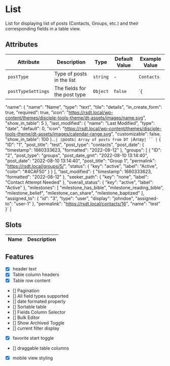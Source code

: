 # List
List for displaying list of posts (Contacts, Groups, etc.) and their corresponding fields in a table view.

## Attributes
| Attribute | Description | Type | Default Value | Example Value | 
| --------- | ----------- | ---- | ------------- | ------------- |
| `postType` | Type of posts in the list | `string` | - | `Contacts` |
| `postTypeSettings` | The fields for the post type | `Object` | `false` | `{
  "name": {
    "name": "Name",
    "type": "text",
    "tile": "details",
    "in_create_form": true,
    "required": true,
    "icon": "https://rsdt.local/wp-content/themes/disciple-tools-theme/dt-assets/images/name.svg",
    "show_in_table": 5
  },
  "last_modified": {
    "name": "Last Modified",
    "type": "date",
    "default": 0,
    "icon": "https://rsdt.local/wp-content/themes/disciple-tools-theme/dt-assets/images/calendar-range.svg",
    "customizable": false,
    "show_in_table": 100
  }...` |
| `posts` | Array of posts from DT | `Array` | `` | `  {
      "ID": "1",
      "post_title": "test",
      "post_type": "contacts",
      "post_date": {
          "timestamp": 1660333623,
          "formatted": "2022-08-12"
      },
      "groups": [
          {
              "ID": "2",
              "post_type": "groups",
              "post_date_gmt": "2022-08-10 13:14:40",
              "post_date": "2022-08-10 13:14:40",
              "post_title": "Group 1",
              "permalink": "https://rsdt.local/groups/5/",
              "status": {
                  "key": "active",
                  "label": "Active",
                  "color": "#4CAF50"
              }
          }
      ],
      "last_modified": {
          "timestamp": 1660333623,
          "formatted": "2022-08-12"
      },
      "seeker_path": {
          "key": "none",
          "label": "Contact Attempt Needed"
      },
      "overall_status": {
          "key": "active",
          "label": "Active"
      },
      "milestones": [
          "milestone_has_bible",
          "milestone_reading_bible",
          "milestone_belief",
          "milestone_can_share",
          "milestone_baptized"
      ],
      "assigned_to": {
          "id": "3",
          "type": "user",
          "display": "johndoe",
          "assigned-to": "user-1"
      },
      "permalink": "https://rsdt.local/contacts/16",
      "name": "test"
  }` |

## Slots
| Name | Description |
| ---- | ----------- |


## Features
- [x] header text
- [x] Table column headers
- [x] Table row content
- [] Pagination
- [] All field types supported
- [] date formated properly
- [] Sortable table
- [] Fields Column Selector
- [] Bulk Editor
- [] Show Archived Toggle
- [] current filter display
- [x] favorite start toggle
- [] draggable table columns
- [x] mobile view styling
